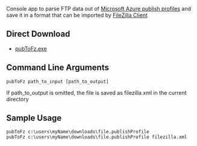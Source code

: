 Console app to parse FTP data out of [Microsoft Azure publish profiles](https://msdn.microsoft.com/en-us/library/dn385850%28v=nav.70%29.aspx) and save it in a format that can be imported by [FileZilla Client](https://filezilla-project.org/)

## Direct Download ##
* [pubToFz.exe](../apps/pubToFz.exe)
    
## Command Line Arguments ##


    pubToFz path_to_input [path_to_output]
    
If path_to_output is omitted, the file is saved as filezilla.xml in the current directory     


    
    
## Sample Usage ##

    pubToFz c:\users\myName\downloads\file.publishProfile
    pubToFz c:\users\myName\downloads\file.publishProfile filezilla.xml
